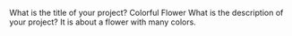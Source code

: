 What is the title of your project? Colorful Flower
What is the description of your project? It is about a flower with many colors.
